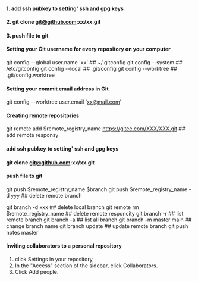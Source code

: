 #### 1. add ssh pubkey to setting' ssh and gpg keys

#### 2. git clone git@github.com:xx/xx.git

#### 3. push file to git





#### Setting your Git username for every repository on your computer
git config --global user.name 'xx'   ## ~/.gitconfig
git config --system   ## /etc/gitconfig
git config --local    ## .git/config
git config --worktree ## .git/config.worktree

#### Setting your commit email address in Git
git config --worktree user.email 'xx@mail.com'

#### Creating remote repositories
git remote add $remote_registry_name https://gitee.com/XXX/XXX.git ## add remote responsy

#### add ssh pubkey to setting' ssh and gpg keys

#### git clone git@github.com:xx/xx.git

####  push file to git
git push $remote_registry_name $branch
git push $remote_registry_name -d yyy ## delete remote branch




git branch -d xxx      ## delete local branch
git remote rm $remote_registry_name   ## delete remote responcity
git branch -r          ## list remote branch
git branch -a          ## list all branch
git branch -m master main  ## change branch name
git branch update      ## update remote branch
git push notes master

#### Inviting collaborators to a personal repository 
1. click  Settings in your repository,
2. In the "Access" section of the sidebar, click  Collaborators.
3. Click Add people.

